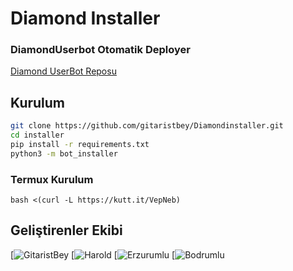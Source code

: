# Diamond Installer

### DiamondUserbot Otomatik Deployer

[Diamond UserBot Reposu](https://github.com/gitaristbey/DiamondUserbot)

## Kurulum
```sh
git clone https://github.com/gitaristbey/Diamondinstaller.git
cd installer
pip install -r requirements.txt
python3 -m bot_installer
```

### Termux Kurulum

``` bash <(curl -L https://kutt.it/VepNeb) ```

## Geliştirenler Ekibi

[![GitaristBey](https://t.me/gitaristbey)
[![Harold](https://t.me/Gryffindor0Harold)
[![Erzurumlu](https://t.me/ByMisakiMey)
[![Bodrumlu](https://t.me/Bodrumlubebekk)

